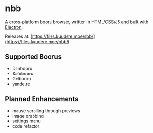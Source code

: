 # nbb

A cross-platform booru browser, written in HTML/CSS/JS and built with [Electron](https://electron.atom.io/).

Releases at: [https://files.kuudere.moe/nbb/](https://files.kuudere.moe/nbb/)

## Supported Boorus

* Danbooru
* Safebooru
* Gelbooru
* yande.re

## Planned Enhancements

* mouse scrolling through previews
* image grabbing
* settings menu
* code refactor
